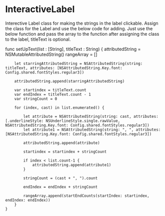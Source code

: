 # InteractiveLabel


Interective Label class for making the strings in the label clickable. Assign the class for the Label and use the below code for adding. Just use the below function and pass the array to the function after assigning the class to the label, titleText is optional. 






func setUpText(list : [String], titleText : String) {
        attributedString = NSMutableAttributedString()
        rangeArray = []
        
        let starringAttributedString = NSAttributedString(string: titleText, attributes: [NSAttributedString.Key.font: Config.shared.fontStyles.regular3])
        
        attributedString.append(starringAttributedString)
        
        var startindex = titleText.count
        var endIndex = titleText.count - 1
        var stringCount = 0
        
        for (index, cast) in list.enumerated() {
            
            let attribute = NSAttributedString(string: cast, attributes: [.underlineStyle: NSUnderlineStyle.single.rawValue, NSAttributedString.Key.font: Config.shared.fontStyles.regular3])
            let attribute1 = NSAttributedString(string: ", ", attributes: [NSAttributedString.Key.font: Config.shared.fontStyles.regular3])
            
            attributedString.append(attribute)
            
            startindex = startindex + stringCount
            
            if index < list.count-1 {
                attributedString.append(attribute1)
            }
            
            stringCount = (cast + ", ").count

            endIndex = endIndex + stringCount
            
            rangeArray.append(startEndCounts(startIndex: startindex, endIndex: endIndex))
        }
    }
